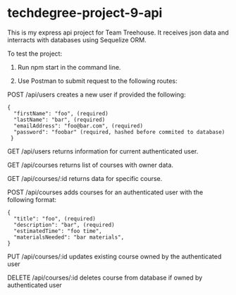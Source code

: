 # techdegree-project-9-api

This is my express api project for Team Treehouse.  It receives json data and interracts with databases using Sequelize ORM.

To test the project:

1. Run npm start in the command line.

2. Use Postman to submit request to the following routes:

  POST /api/users        creates a new user if provided the following:
  
    {
      "firstName": "foo", (required)
      "lastName": "bar", (required)
      "emailAddress": "foo@bar.com", (required)
      "password": "foobar" (required, hashed before commited to database)
     }
     
  GET /api/users         returns information for current authenticated user.

  GET /api/courses       returns list of courses with owner data.
  
  GET /api/courses/:id   returns data for specific course.
  
  POST /api/courses      adds courses for an authenticated user with the following format:
  
    {
      "title": "foo", (required)
      "description": "bar", (required)
      "estimatedTime": "foo time",
      "materialsNeeded": "bar materials",
    }
    
  PUT /api/courses/:id   updates existing course owned by the authenticated user
  
  DELETE /api/courses/:id  deletes course from database if owned by authenticated user
  
